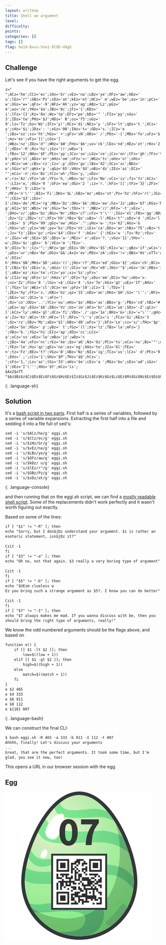 ```yaml
---
layout: writeup
title: Shell we argument
level:
difficulty:
points:
categories: []
tags: []
flag: he19-Bxvs-Vno1-9l9D-49gX
---
```

## Challenge

Let's see if you have the right arguments to get the egg.

    z="
    ";ACz='he';CCz='ec';iHz='Gr';vEz='na';LBz='ye';OFz='aw';kDz=' u';lEz='r"';GBz='Pz';sDz='at';kEz='et';HCz=' m';wEz='be';az='in';pCz=' w';UGz='w=';qFz='-9';WFz='Ah';yz='ag';ABz='Lz';pGz=' 4';wz='/e';YHz='$a';JBz='8c';jFz='{';KDz=' i';lFz='{1';Kz='8a';Wz='tp';EFz='pe';bDz='" ';FIz='py';sGz=' 3';IDz='tw';PHz='$J';HDz=' B';oz='f3';uGz=' 9';lz='Tz';bz='Wz';IFz='y!';RCz='di';NEz='y ';SFz='lt';qDz='t.';XCz=' y';cHz='$i';JDz=': ';xGz='00';IHz='t=';GDz='s.';ICz='e ';iBz='oz';sz='ht';hGz=' +';gFz='sN';ODz=' /';PDz='-[';MDz='fo';uFz='$ ';mz='es';vFz=']]';cGz='[ ';WBz='nz';ZDz='d"';WHz='$W';FHz='$m';uz='ck';lDz='nd';HEz='ot';rHz='2';KHz='$B';rBz=' [';dDz='-R';Rz='hz';jGz='))';wBz='1 ';fBz='12';NHz='$F';PEz='yp';JCz='so';LGz='ce';jCz='on';CFz='gh';fFz='ti';nCz='cu';vz='Uz';jEz='do';dBz='ac';vHz='ro';JFz='$9';wHz='ws';TFz='qu';VCz='wi';jz='Iz';OEz='bo';yDz='t,';yGz='7';LHz='z$';fEz=' k';pHz='sl';ADz='er';mHz='om';nFz='=~';WGz='tc';oHz='o!';sHz=' x';NCz='um';cBz='cz';Iz='.p';EDz='gu';lBz='42';SCz='sc';BDz=' o';SGz='e?';qHz='p ';qGz='65';VHz='$U';oBz='dz';IEz='ai';ECz=' "';eCz='-n';Vz='Bz';tCz='wh';fDz='y,';uDz=' e';rz='Az';VFz='ub';YFz='h,';HBz='m/';LFz='No';vCz='iv';fz='Yz';bCz=' -';LIz='w,';OGz='0 ';GFz='ea';dGz='2 ';iz='r.';kFz='[[';tFz='3}';ZFz=' f';HHz=' 5';LDz='n ';MFz='n'\''';BIz='Fi';QHz='$L';kBz='mz';mDz='st';Pz='Xz';hFz='r(';JGz='se';oFz=' ^';CEz='$3';iDz=' I';CHz='de';MCz='rg';MBz='Dz';dHz='$k';NGz='ee';hz='Jz';pBz='b7';KGz='Ni';mEz='$7';JEz='n.';QEz='of';uCz=' g';AIz='$t';WDz='re';XGz='h=';tDz='r ';NBz='//';KFz='-t';xEz=', ';DHz='v/';gBz='bz';BGz='Nr';XBz='c7';cFz='t'\''';IGz='el';FBz='gg';NDz='rm';LEz='al';tEz='. ';Dz='Cz';ZBz='r/';XFz='hh';YBz='Qz';uBz='-l';REz='t"';oDz='d ';HIz='l ';sBz=' $';PGz='99';gGz='ow';HGz='."';yHz='w-';Yz='62';AGz='& ';hDz='ut';yCz='mb';pz='kz';FDz='nt';iEz='ca';DDz='ar';hBz='75';vBz='t ';Jz='fz';IBz='pz';rGz='$4';CDz='f ';bGz=' {';hEz='w ';Tz='Rz';rDz=' r';ZGz='=0';SEz='$5';QDz='a-';MEz=' v';eEz='?.';vGz='11';tHz='-w';ZHz='$c';gDz=' b';VEz='m ';TEz='-b';OIz='h:';Cz='";';NFz='ge';EEz='Oh';UHz='$S';KIz='w:';qBz='if';wCz='rr';Az='z=';qCz='h ';pDz='ur';nBz='6e';DGz='&&';Ax2='ev';RDz='zA';cDz='!=';QBz='Hz';xTT='al';DBz='ha';QFz='e!';aEz=' s';DIz=' h';RHz='$N';MHz='$D';aGz='()';jHz='rf';MIz='ed';GGz='${';oGz='ch';BCz='n';YDz='ep';vDz='ri';Fz='s:';AEz='sn';qEz='ma';xFz='$2';nEz='-I';CBz='Ez';GEz='o,';mGz='((';GCz='ve';Mz='e9';JHz='"$';nGz='(m';OBz='iz';IIz='nv';QGz='9,';dEz='ra';GHz='eq';rFz=']{';aBz='ez';kz='te';rCz='yo';xz='Sz';yFz=' &';CIz='eg';UFz='ir';hHz='z"';DFz='ty';xDz='em';DCz='ho';xHz='x-';nz='Zz';FGz='8 ';lGz='=$';CGz='4 ';Sz='7e';kGz='gt';uEz='If';AHz=' (';TGz='lo';WEz='cl';OCz='en';pFz='[0';iCz='I ';TDz='] ';ZEz='hy';FFz='s,';KBz='Gz';qz='15';nDz='an';OHz='$H';Gz=''\'';';BFz='g ';bEz='uc';QCz='o ';aFz='! ';Oz='co';UDz='..';YCz='ou';eHz='$o';RBz='as';BBz='g-';PBz='cd';tBz='# ';pEz='ay';EGz='$6';EBz='Vz';Uz='im';AFz='br';XEz='ue';SDz='-Z';gCz=' ]';kCz='ly';nHz='gl';dCz='fi';VDz='./';gz='1e';BHz='&>';Ez='='\''';gHz='$r';ZCz='ex';yEz='ul';lHz='ok';DEz='-a';Zz='Kz';WCz='th';HFz='ll';RFz=''\''s';UCz='s ';FCz='Gi';KEz='3 ';dz='rz';SBz='Mz';aDz='$1';bBz='d8';wFz='}';bFz='Le';cz='s/';fHz='$p';fCz='10';aCz='it';KCz='me';eBz='gz';GIz='il';sCz='u ';eDz='So';RGz=' p';yBz=' t';fGz='(l';Xz='lz';TBz='la';mFz='} ';VBz='b.';YGz='hi';EIz='ap';XDz='cc';LCz=' a';oCz='ss';oEz='lw';mBz='jz';wDz='c ';jBz='4a';eFz='nc';rEz='ke';Qz='a6';Nz='Oz';PCz='ts';xCz='nu';Bz='"';dFz='fu';xBz='];';jDz=''\''t';wGz='$8';uHz='ww';bHz='$g';eGz='$(';iFz=') ';YEz='le';Hz='qz';gEz='no';ez='ng';kHz='to';JIz='bl';FEz=' n';tz='Fz';BEz='t?';VGz='0';UBz='Nz';NIz='ig';TCz='us';lCz=' d';PFz='9 ';EHz=' ;';cCz='1';SHz='$P';THz='$Q';hCz='; ';sFz='1,';Lz='az';tGz='33';aHz='$e';cEz='a ';MGz='bu';sEz='ad';iGz=' 1';UEz='I'\''';XHz='$Y';mCz='is';
    $Ax2$xTT "$Az$Bz$z$Cz$Dz$Ez$Fz$Gz$Hz$Ez$Iz$Gz$Jz$Ez$Kz$Gz$Lz$Ez$Mz$Gz$Nz$Ez$Oz$Gz$Pz$Ez$Qz$Gz$Rz$Ez$Sz$Gz$Tz$Ez$Uz$Gz$Vz$Ez$Wz$Gz$Xz$Ez$Yz$Gz$Zz$Ez$az$Gz$bz$Ez$cz$Gz$dz$Ez$ez$Gz$fz$Ez$gz$Gz$hz$Ez$iz$Gz$jz$Ez$kz$Gz$lz$Ez$mz$Gz$nz$Ez$oz$Gz$pz$Ez$qz$Gz$rz$Ez$sz$Gz$tz$Ez$uz$Gz$vz$Ez$wz$Gz$xz$Ez$yz$Gz$ABz$Ez$BBz$Gz$CBz$Ez$DBz$Gz$EBz$Ez$FBz$Gz$GBz$Ez$HBz$Gz$IBz$Ez$JBz$Gz$KBz$Ez$LBz$Gz$MBz$Ez$NBz$Gz$OBz$Ez$PBz$Gz$QBz$Ez$RBz$Gz$SBz$Ez$TBz$Gz$UBz$Ez$VBz$Gz$WBz$Ez$XBz$Gz$YBz$Ez$ZBz$Gz$aBz$Ez$bBz$Gz$cBz$Ez$dBz$Gz$eBz$Ez$fBz$Gz$gBz$Ez$hBz$Gz$iBz$Ez$jBz$Gz$kBz$Ez$lBz$Gz$mBz$Ez$nBz$Gz$oBz$Ez$pBz$Gz$z$qBz$rBz$sBz$tBz$uBz$vBz$wBz$xBz$yBz$ACz$BCz$z$CCz$DCz$ECz$FCz$GCz$HCz$ICz$JCz$KCz$LCz$MCz$NCz$OCz$PCz$yBz$QCz$RCz$SCz$TCz$UCz$VCz$WCz$XCz$YCz$Bz$z$ZCz$aCz$bCz$cCz$z$dCz$z$qBz$rBz$sBz$tBz$eCz$ICz$fCz$gCz$hCz$WCz$OCz$z$CCz$DCz$ECz$iCz$jCz$kCz$lCz$mCz$nCz$oCz$pCz$aCz$qCz$rCz$sCz$tCz$OCz$XCz$YCz$uCz$vCz$ICz$WCz$ICz$Oz$wCz$CCz$vBz$xCz$yCz$ADz$BDz$CDz$DDz$EDz$KCz$FDz$GDz$HDz$IDz$JDz$jCz$kCz$LCz$MCz$NCz$OCz$PCz$KDz$LDz$WCz$ICz$MDz$NDz$ODz$PDz$QDz$RDz$SDz$TDz$UDz$VDz$LCz$WDz$LCz$XDz$YDz$kz$ZDz$z$ZCz$aCz$bCz$cCz$z$dCz$z$qBz$rBz$ECz$aDz$bDz$cDz$ECz$dDz$bDz$xBz$yBz$ACz$BCz$z$CCz$DCz$ECz$eDz$wCz$fDz$gDz$hDz$iDz$lCz$jCz$jDz$kDz$lDz$ADz$mDz$nDz$oDz$rCz$pDz$LCz$MCz$NCz$OCz$qDz$sBz$wBz$mCz$rDz$sDz$ACz$tDz$nDz$uDz$JCz$kz$vDz$wDz$mDz$sDz$xDz$OCz$yDz$KDz$AEz$jDz$KDz$BEz$Bz$z$ZCz$aCz$bCz$cCz$z$dCz$z$qBz$rBz$ECz$CEz$bDz$cDz$ECz$DEz$bDz$xBz$yBz$ACz$BCz$z$CCz$DCz$ECz$EEz$FEz$GEz$FEz$HEz$yBz$DBz$vBz$yz$IEz$JEz$sBz$KEz$WDz$LEz$kCz$LCz$MEz$ADz$NEz$OEz$vDz$ez$yBz$PEz$ICz$QEz$LCz$MCz$NCz$OCz$REz$z$ZCz$aCz$bCz$cCz$z$dCz$z$qBz$rBz$ECz$SEz$bDz$cDz$ECz$TEz$bDz$xBz$yBz$ACz$BCz$z$CCz$DCz$ECz$UEz$VEz$WEz$XEz$YEz$oCz$pCz$ZEz$XCz$YCz$gDz$vDz$ez$aEz$bEz$qCz$cEz$mDz$dEz$ez$ICz$DDz$EDz$KCz$FDz$LCz$UCz$SEz$eEz$iDz$fEz$gEz$hEz$rCz$sCz$iEz$LDz$jEz$gDz$kEz$kz$lEz$z$ZCz$aCz$bCz$cCz$z$dCz$z$qBz$rBz$ECz$mEz$bDz$cDz$ECz$nEz$bDz$xBz$yBz$ACz$BCz$z$CCz$DCz$ECz$mEz$LCz$oEz$pEz$UCz$qEz$rEz$UCz$KCz$HCz$sEz$tEz$uEz$XCz$YCz$pCz$nDz$vEz$lCz$mCz$nCz$oCz$pCz$aCz$qCz$wEz$xEz$WCz$OCz$XCz$YCz$aEz$DCz$yEz$oDz$AFz$az$BFz$WCz$ICz$vDz$CFz$vBz$DFz$EFz$BDz$CDz$DDz$EDz$KCz$FDz$FFz$rDz$GFz$HFz$IFz$Bz$z$ZCz$aCz$bCz$cCz$z$dCz$z$qBz$rBz$ECz$JFz$bDz$cDz$ECz$KFz$bDz$xBz$yBz$ACz$BCz$z$CCz$DCz$ECz$LFz$xEz$gEz$xEz$rCz$sCz$jEz$MFz$vBz$NFz$vBz$OFz$pEz$pCz$aCz$qCz$WCz$mCz$sBz$PFz$jCz$QFz$iDz$fEz$gEz$hEz$aCz$RFz$lCz$qBz$dCz$nCz$SFz$yBz$QCz$KCz$kEz$HCz$NEz$WDz$TFz$UFz$xDz$OCz$PCz$tEz$iCz$jEz$VFz$vBz$rCz$sCz$VCz$HFz$Bz$z$ZCz$aCz$bCz$cCz$z$dCz$z$CCz$DCz$ECz$WFz$XFz$YFz$ZFz$az$LEz$kCz$aFz$bFz$cFz$UCz$RCz$SCz$TCz$UCz$rCz$pDz$LCz$MCz$NCz$OCz$PCz$Bz$z$dFz$eFz$fFz$jCz$KDz$gFz$hFz$iFz$jFz$z$kFz$sBz$lFz$mFz$nFz$oFz$pFz$qFz$rFz$sFz$tFz$uFz$vFz$z$wFz$z$qBz$KDz$gFz$tDz$xFz$yFz$AGz$mCz$BGz$sBz$CGz$DGz$KDz$gFz$tDz$EGz$yFz$AGz$mCz$BGz$sBz$FGz$DGz$KDz$gFz$tDz$GGz$fCz$mFz$hCz$WCz$OCz$z$CCz$DCz$ECz$UDz$HGz$z$IGz$JGz$z$CCz$DCz$ECz$KGz$LGz$LCz$MCz$NCz$OCz$PCz$xEz$MGz$vBz$Oz$yEz$oDz$rCz$sCz$MDz$NDz$yEz$sDz$ICz$WCz$xDz$LCz$UCz$xCz$yCz$ADz$UCz$wEz$IDz$NGz$LDz$OGz$nDz$oDz$PGz$QGz$RGz$YEz$RBz$SGz$Bz$z$ZCz$aCz$bCz$cCz$z$dCz$z$TGz$UGz$VGz$z$qEz$WGz$XGz$VGz$z$YGz$CFz$ZGz$z$dFz$eFz$fFz$jCz$uDz$aGz$bGz$z$qBz$rBz$cGz$aDz$bCz$SFz$sBz$dGz$vFz$hCz$WCz$OCz$z$TGz$UGz$eGz$fGz$gGz$hGz$iGz$jGz$z$IGz$qBz$rBz$cGz$aDz$bCz$kGz$sBz$dGz$vFz$hCz$WCz$OCz$z$YGz$CFz$lGz$mGz$YGz$CFz$hGz$iGz$jGz$z$IGz$JGz$z$qEz$WGz$XGz$eGz$nGz$sDz$oGz$hGz$iGz$jGz$z$dCz$z$wFz$z$ICz$xFz$pGz$qGz$z$ICz$rGz$sGz$tGz$z$ICz$EGz$uGz$vGz$z$ICz$wGz$iGz$fBz$z$ICz$GGz$fCz$mFz$xGz$yGz$z$dFz$eFz$fFz$jCz$gDz$AHz$iFz$jFz$z$DFz$EFz$ECz$aDz$bDz$BHz$ODz$CHz$DHz$xCz$HFz$EHz$z$wFz$z$qBz$rBz$cGz$FHz$sDz$oGz$bCz$GHz$HHz$gCz$xBz$yBz$ACz$BCz$z$IHz$JHz$rz$KHz$LHz$Dz$MHz$LHz$CBz$NHz$LHz$KBz$OHz$LHz$jz$PHz$LHz$CBz$NHz$LHz$Zz$QHz$LHz$SBz$RHz$LHz$Nz$SHz$LHz$CBz$NHz$LHz$KBz$OHz$LHz$jz$THz$LHz$Tz$UHz$LHz$lz$VHz$LHz$EBz$WHz$LHz$Pz$XHz$LHz$nz$YHz$LHz$gBz$ZHz$LHz$oBz$aHz$LHz$Jz$bHz$LHz$Rz$cHz$LHz$mBz$dHz$LHz$Xz$FHz$LHz$WBz$eHz$LHz$nz$fHz$LHz$Hz$gHz$hHz$z$CCz$DCz$ECz$iHz$GFz$yDz$yBz$DBz$vBz$DDz$ICz$WCz$ICz$EFz$jHz$CCz$vBz$DDz$EDz$KCz$FDz$GDz$iDz$vBz$kHz$lHz$aEz$mHz$ICz$fFz$KCz$xEz$MGz$vBz$UEz$VEz$nHz$sEz$xEz$rCz$sCz$JGz$ICz$aCz$FEz$gGz$xEz$kHz$oHz$Bz$z$pHz$NGz$qHz$rHz$z$qBz$gDz$sHz$tHz$uHz$TEz$vHz$wHz$ADz$EHz$yBz$ACz$BCz$z$xHz$uHz$yHz$AFz$gGz$JGz$tDz$AIz$z$IGz$JGz$z$CCz$DCz$ECz$BIz$lDz$XCz$YCz$tDz$CIz$BFz$sDz$sBz$REz$z$dCz$z$IGz$JGz$z$CCz$DCz$ECz$UEz$VEz$gEz$vBz$WDz$LEz$kCz$DIz$EIz$FIz$pCz$aCz$qCz$rCz$pDz$LCz$MCz$NCz$OCz$PCz$tEz$UEz$VEz$mDz$GIz$HIz$gEz$vBz$Oz$IIz$az$LGz$oDz$WCz$sDz$yBz$DCz$JGz$LCz$WDz$rDz$GFz$JCz$vEz$JIz$ICz$mDz$sDz$xDz$OCz$PCz$UDz$HGz$z$CCz$DCz$ECz$TGz$KIz$sBz$TGz$LIz$HCz$sDz$oGz$MIz$sBz$qEz$WGz$YFz$DIz$NIz$OIz$sBz$YGz$CFz$Bz$z$dCz"
{: .language-sh}

## Solution

It's a [bash script in two parts](./writeupfiles/eggi.sh). First half is
a series of variables, followed by a series of variable expansions.
Extracting the first half into a file and sedding it into a file full of
sed's:

    sed -i 's/$ACz/he/g' eggi.sh
    sed -i 's/$CCz/ec/g' eggi.sh
    sed -i 's/$iHz/Gr/g' eggi.sh
    sed -i 's/$vEz/na/g' eggi.sh
    sed -i 's/$LBz/ye/g' eggi.sh
    sed -i 's/$OFz/aw/g' eggi.sh
    sed -i 's/$kDz/ u/g' eggi.sh
    sed -i 's/$lEz/r"/g' eggi.sh
    sed -i 's/$GBz/Pz/g' eggi.sh
    sed -i 's/$sDz/at/g' eggi.sh
{: .language-console}

and then running that on the eggi.sh script, we can find a [mostly
readable shell script](./writeupfiles/eggi2.sh). Some of the
replacements didn't work perfectly and it wasn't worth figuring out
exactly.

Based on some of the lines:

    if [ "$1" != "-R" ]; then
    echo "Sorry, but I don$jDz understand your argument. $1 is rather an esoteric statement, isn$jDz it?"

    Czit -1
    fi
    if [ "$3" != "-a" ]; then
    echo "Oh no, not that again. $3 really a very boring type of argument"

    Czit -1
    fi
    if [ "$5" != "-b" ]; then
    echo "$UEzm clueless w
    Ez you bring such a strange argument as $5?. I know you can do better"

    Czit -1
    fi
    if [ "$7" != "-I" ]; then
    echo "$7 always makes me mad. If you wanna discuss with be, then you should bring the right type of arguments, really!"

We know the odd numbered arguments should be the flags above, and based
on

    function e() {
    	if [[ $1 -lt $2 ]]; then
    		low=$((low + 1))
    	elif [[ $1 -gt $2 ]]; then
    		high=$((high + 1))
    	else
    		match=$((match + 1))
    	fi
    }
    e $2 465
    e $4 333
    e $6 911
    e $8 112
    e ${10} 007
{: .language-bash}

We can construct the final CLI:

    $ bash eggi.sh -R 465 -a 333 -b 911 -I 112 -t 007
    Ahhhh, finally! Let's discuss your arguments
    ...
    Great, that are the perfect arguments. It took some time, but I'm glad, you see it now, too!

This opens a URL in our browser session with the egg.

## Egg

![](./writeupfiles/a61ef3e975acb7d88a127ecd6e156242c74af38c.png)

